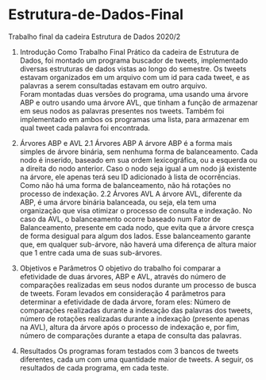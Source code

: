 # Estrutura-de-Dados-Final
Trabalho final da cadeira Estrutura de Dados 2020/2



1. Introdução
	Como Trabalho Final Prático da cadeira de Estrutura de Dados, foi montado um programa buscador de tweets, implementado diversas estruturas de dados vistas ao longo do semestre. Os tweets estavam organizados em um arquivo com um id para cada tweet, e as palavras a serem consultadas estavam em outro arquivo.  
	Foram montadas duas versões do programa, uma usando uma árvore ABP e outro usando uma árvore AVL, que tinham a função de armazenar em seus nodos as palavras presentes nos tweets. Também foi implementado em ambos os programas uma lista, para armazenar em qual tweet cada palavra foi encontrada.

2. Árvores ABP e AVL
	2.1 Árvores ABP
	A árvore ABP é a forma mais simples de árvore binária, sem nenhuma forma de balanceamento. Cada nodo é inserido, baseado em sua ordem lexicográfica, ou a esquerda ou a direita do nodo anterior. Caso o nodo seja igual a um nodo já existente na árvore, ele apenas terá seu ID adicionado à lista de ocorrências. Como não há uma forma de balanceamento, não há rotações no processo de indexação.
	2.2 Árvores AVL
	A árvore AVL, diferente da ABP, é uma árvore binária balanceada, ou seja, ela tem uma organização que visa otimizar o processo de consulta e indexação. No caso da AVL, o balanceamento ocorre baseado num Fator de Balanceamento, presente em cada nodo, que evita que a árvore cresça de forma desigual para algum dos lados. Esse balanceamento garante que, em qualquer sub-árvore, não haverá uma diferença de altura maior que 1 entre cada uma de suas sub-árvores.
3. Objetivos e Parâmetros
	O objetivo do trabalho foi comparar a efetividade de duas árvores, ABP e AVL, através do número de comparações realizadas em seus nodos durante um processo de busca de tweets. 
	Foram levados em consideração 4 parâmetros para determinar a efetividade de dada árvore, foram eles: Número de comparações realizadas durante a indexação das palavras dos tweets, número de rotações realizadas durante a indexação (presente apenas na AVL), altura da árvore após o processo de indexação e, por fim, número de comparações durante a etapa de consulta das palavras.

4. Resultados
	Os programas foram testados com 3 bancos de tweets diferentes, cada um com uma quantidade maior de tweets. A seguir, os resultados de cada programa, em cada teste.
